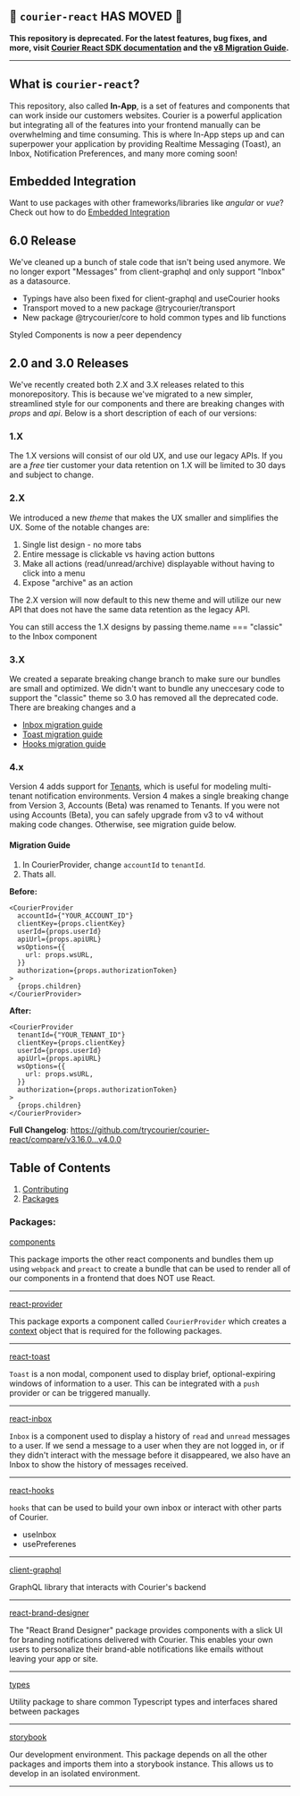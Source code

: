 ## 🚨 `courier-react` HAS MOVED 🚨

**This repository is deprecated. For the latest features, bug fixes, and more, visit [Courier React SDK documentation](https://www.courier.com/docs/sdk-libraries/courier-react-web) and the [v8 Migration Guide](https://www.courier.com/docs/sdk-libraries/courier-react-v8-migration-guide).**

---

## What is `courier-react`?

This repository, also called **In-App**, is a set of features and components that can work inside our customers websites. Courier is a powerful application but integrating all of the features into your frontend manually can be overwhelming and time consuming. This is where In-App steps up and can superpower your application by providing Realtime Messaging (Toast), an Inbox, Notification Preferences, and many more coming soon!

## Embedded Integration

Want to use packages with other frameworks/libraries like _angular_ or _vue_? Check out how to do [Embedded Integration](https://www.courier.com/docs/guides/providers/in-app/courier-push/#embedded-integration)

## 6.0 Release

We've cleaned up a bunch of stale code that isn't being used anymore. We no longer export "Messages" from client-graphql and only support "Inbox" as a datasource.

- Typings have also been fixed for client-graphql and useCourier hooks
- Transport moved to a new package @trycourier/transport
- New package @trycourier/core to hold common types and lib functions

Styled Components is now a peer dependency

## 2.0 and 3.0 Releases

We've recently created both 2.X and 3.X releases related to this monorepository. This is because we've migrated to a new simpler, streamlined style for our components and there are breaking changes with _props_ and _api_. Below is a short description of each of our versions:

### 1.X

The 1.X versions will consist of our old UX, and use our legacy APIs. If you are a _free_ tier customer your data retention on 1.X will be limited to 30 days and subject to change.

### 2.X

We introduced a new _theme_ that makes the UX smaller and simplifies the UX. Some of the notable changes are:

1. Single list design - no more tabs
2. Entire message is clickable vs having action buttons
3. Make all actions (read/unread/archive) displayable without having to click into a menu
4. Expose "archive" as an action

The 2.X version will now default to this new theme and will utilize our new API that does not have the same data retention as the legacy API.

You can still access the 1.X designs by passing theme.name === "classic" to the Inbox component

### 3.X

We created a separate breaking change branch to make sure our bundles are small and optimized. We didn't want to bundle any uneccesary code to support the "classic" theme so 3.0 has removed all the deprecated code. There are breaking changes and a

- [Inbox migration guide](https://github.com/trycourier/courier-react/tree/main/packages/react-inbox/README.md)
- [Toast migration guide](https://github.com/trycourier/courier-react/tree/main/packages/react-toast/docs/1.overview.md)
- [Hooks migration guide](https://github.com/trycourier/courier-react/tree/main/packages/react-hooks/README.md)

### 4.x

Version 4 adds support for [Tenants](https://www.courier.com/docs/reference/tenants/), which is useful for modeling multi-tenant notification environments. Version 4 makes a single breaking change from Version 3, Accounts (Beta) was renamed to Tenants. If you were not using Accounts (Beta), you can safely upgrade from v3 to v4 without making code changes. Otherwise, see migration guide below.

#### Migration Guide

1. In CourierProvider, change `accountId` to `tenantId`.
2. Thats all.

**Before:**

```tsx
<CourierProvider
  accountId={"YOUR_ACCOUNT_ID"}
  clientKey={props.clientKey}
  userId={props.userId}
  apiUrl={props.apiURL}
  wsOptions={{
    url: props.wsURL,
  }}
  authorization={props.authorizationToken}
>
  {props.children}
</CourierProvider>
```

**After:**

```tsx
<CourierProvider
  tenantId={"YOUR_TENANT_ID"}
  clientKey={props.clientKey}
  userId={props.userId}
  apiUrl={props.apiURL}
  wsOptions={{
    url: props.wsURL,
  }}
  authorization={props.authorizationToken}
>
  {props.children}
</CourierProvider>
```

**Full Changelog**: https://github.com/trycourier/courier-react/compare/v3.16.0...v4.0.0

## Table of Contents

1. [Contributing](https://github.com/trycourier/courier-react/tree/main/CONTRIBUTING.md)
1. [Packages](#packages)

### Packages:

[components](https://github.com/trycourier/courier-react/tree/main/packages/components)

This package imports the other react components and bundles them up using `webpack` and `preact` to create a bundle that can be used to render all of our components in a frontend that does NOT use React.

---

[react-provider](https://github.com/trycourier/courier-react/tree/main/packages/react-provider)

This package exports a component called `CourierProvider` which creates a [context](https://reactjs.org/docs/context.html) object that is required for the following packages.

---

[react-toast](https://github.com/trycourier/courier-react/tree/main/packages/react-toast)

`Toast` is a non modal, component used to display brief, optional-expiring windows of information to a user. This can be integrated with a `push` provider or can be triggered manually.

---

[react-inbox](https://github.com/trycourier/courier-react/tree/main/packages/react-inbox)

`Inbox` is a component used to display a history of `read` and `unread` messages to a user. If we send a message to a user when they are not logged in, or if they didn't interact with the message before it disappeared, we also have an Inbox to show the history of messages received.

---

[react-hooks](https://github.com/trycourier/courier-react/tree/main/packages/react-hooks)

`hooks` that can be used to build your own inbox or interact with other parts of Courier.

- useInbox
- usePreferenes

---

[client-graphql](https://github.com/trycourier/courier-react/tree/main/packages/client-graphql)

GraphQL library that interacts with Courier's backend

---

[react-brand-designer](https://github.com/trycourier/courier-react/tree/main/packages/react-brand-designer)

The "React Brand Designer" package provides components with a slick UI for branding notifications
delivered with Courier. This enables your own users to personalize their brand-able notifications
like emails without leaving your app or site.

---

[types](https://github.com/trycourier/courier-react/tree/main/packages/types)

Utility package to share common Typescript types and interfaces shared between packages

---

[storybook](https://github.com/trycourier/courier-react/tree/main/packages/storybook)

Our development environment. This package depends on all the other packages and imports them into a storybook instance. This allows us to develop in an isolated environment.

---
